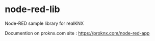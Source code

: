 # node-red-lib
Node-RED sample library for realKNX

Documention on proknx.com site : https://proknx.com/node-red-app
